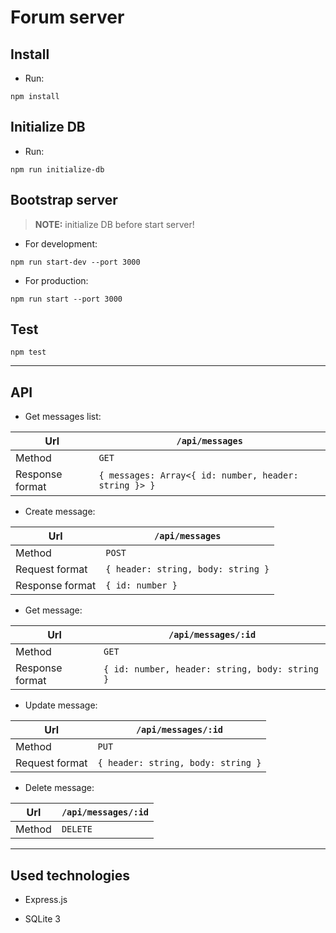 # Forum server

## Install

* Run:

```shell
npm install
```

## Initialize DB

* Run:

```shell
npm run initialize-db
```

## Bootstrap server

> **NOTE:** initialize DB before start server!

* For development:

```shell
npm run start-dev --port 3000
```

* For production:

```shell
npm run start --port 3000
```

## Test

```shell
npm test
```

___



## API

* Get messages list:

|Url|`/api/messages`|
|---|---|
|Method|`GET`|
|Response format|`{ messages: Array<{ id: number, header: string }> }`|

* Create message:

|Url|`/api/messages`|
|---|---|
|Method|`POST`|
|Request format|`{ header: string, body: string }`|
|Response format|`{ id: number }`|

* Get message:

|Url|`/api/messages/:id`|
|---|---|
|Method|`GET`|
|Response format|`{ id: number, header: string, body: string }`|

* Update message:

|Url|`/api/messages/:id`|
|---|---|
|Method|`PUT`|
|Request format|`{ header: string, body: string }`|

* Delete message:

|Url|`/api/messages/:id`|
|---|---|
|Method|`DELETE`|

___

## Used technologies

* Express.js

* SQLite 3